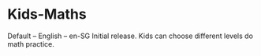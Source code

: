 # Kids-Maths
Default – English – en-SG
Initial release. Kids can choose different levels do math practice.
